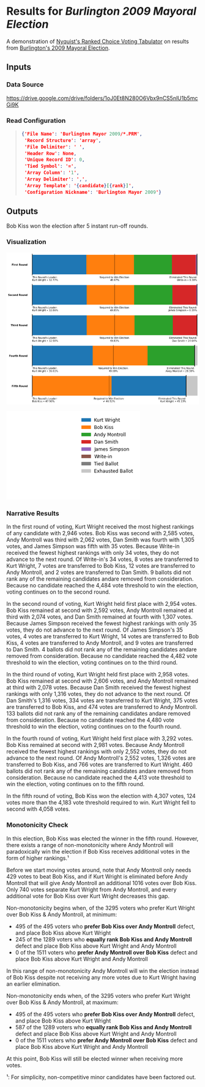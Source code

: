 # Results for _Burlington 2009 Mayoral Election_

A demonstration of [Nyquist's Ranked Choice Voting Tabulator](https://github.com/KalebNyquist/ranked-choice-tabulator) on results from [Burlington's 2009 Mayoral Election](https://en.wikipedia.org/wiki/2009_Burlington_mayoral_election).

## Inputs

### Data Source

https://drive.google.com/drive/folders/1oJ0Et8N280O6Vbx9nCS5nlU1b5mcGi9K

### Read Configuration

> ```json
> {'File Name': 'Burlington Mayor 2009/*.PRM',
>  'Record Structure': 'array',
>  'File Delimiter': ' ',
>  'Header Row': None,
>  'Unique Record ID': 0,
>  'Tied Symbol': '=',
>  'Array Column': '1',
>  'Array Delimiter': ',',
>  'Array Template': '{candidate}[{rank}]',
>  'Configuration Nickname': 'Burlington Mayor 2009'}
> ```

## Outputs

Bob Kiss won the election after 5 instant run-off rounds.

### Visualization

![](assets/burlington_2009_graph.png)

![](assets/burlington_2009_legend.png)

### Narrative Results

In the first round of voting, Kurt Wright received the most highest rankings of any candidate with 2,946 votes. Bob Kiss was second with 2,585 votes, Andy Montroll was third with 2,062 votes, Dan Smith was fourth with 1,305 votes, and James Simpson was fifth with 35 votes. Because Write-in received the fewest highest rankings with only 34 votes, they do not advance to the next round. Of Write-in's 34 votes, 8 votes are transferred to Kurt Wright, 7 votes are transferred to Bob Kiss, 12 votes are transferred to Andy Montroll, and 2 votes are transferred to Dan Smith. 9 ballots did not rank any of the remaining candidates andare removed from consideration. Because no candidate reached the 4,484 vote threshold to win the election, voting continues on to the second round.

In the second round of voting, Kurt Wright held first place with 2,954 votes. Bob Kiss remained at second with 2,592 votes, Andy Montroll remained at third with 2,074 votes, and Dan Smith remained at fourth with 1,307 votes. Because James Simpson received the fewest highest rankings with only 35 votes, they do not advance to the next round. Of James Simpson's 35 votes, 4 votes are transferred to Kurt Wright, 14 votes are transferred to Bob Kiss, 4 votes are transferred to Andy Montroll, and 9 votes are transferred to Dan Smith. 4 ballots did not rank any of the remaining candidates andare removed from consideration. Because no candidate reached the 4,482 vote threshold to win the election, voting continues on to the third round.

In the third round of voting, Kurt Wright held first place with 2,958 votes. Bob Kiss remained at second with 2,606 votes, and Andy Montroll remained at third with 2,078 votes. Because Dan Smith received the fewest highest rankings with only 1,316 votes, they do not advance to the next round. Of Dan Smith's 1,316 votes, 334 votes are transferred to Kurt Wright, 375 votes are transferred to Bob Kiss, and 474 votes are transferred to Andy Montroll. 133 ballots did not rank any of the remaining candidates andare removed from consideration. Because no candidate reached the 4,480 vote threshold to win the election, voting continues on to the fourth round.

In the fourth round of voting, Kurt Wright held first place with 3,292 votes. Bob Kiss remained at second with 2,981 votes. Because Andy Montroll received the fewest highest rankings with only 2,552 votes, they do not advance to the next round. Of Andy Montroll's 2,552 votes, 1,326 votes are transferred to Bob Kiss, and 766 votes are transferred to Kurt Wright. 460 ballots did not rank any of the remaining candidates andare removed from consideration. Because no candidate reached the 4,413 vote threshold to win the election, voting continues on to the fifth round.

In the fifth round of voting, Bob Kiss won the election with 4,307 votes, 124 votes more than the 4,183 vote threshold required to win. Kurt Wright fell to second with 4,058 votes. 



### Monotonicity Check

In this election, Bob Kiss was elected the winner in the fifth round. However, there exists a range of non-monotonicity where Andy Montroll will paradoxically win the election if Bob Kiss receives additional votes in the form of higher rankings.¹

Before we start moving votes around, note that Andy Montroll only needs 429 votes to beat Bob Kiss, and if Kurt Wright is eliminated before Andy Montroll that will give Andy Montroll an additional 1016 votes over Bob Kiss. Only 740 votes separate Kurt Wright from Andy Montroll, and every additional vote for Bob Kiss over Kurt Wright decreases this gap.

Non-monotonicity begins when, of the 3295 voters who prefer Kurt Wright over Bob Kiss & Andy Montroll, at minimum:

- 495 of the 495 voters who **prefer Bob Kiss over Andy Montroll** defect, and place Bob Kiss above Kurt Wright 
- 245 of the 1289 voters who **equally rank Bob Kiss and Andy Montroll** defect and place Bob Kiss above Kurt Wright and Andy Montroll
- 0 of the 1511 voters who **prefer Andy Montroll over Bob Kiss** defect and place Bob Kiss above Kurt Wright and Andy Montroll

In this range of non-monotonicity Andy Montroll will win the election instead of Bob Kiss despite not receiving any more votes due to Kurt Wright having an earlier elimination.

Non-monotonicity ends when, of the 3295 voters who prefer Kurt Wright over Bob Kiss & Andy Montroll, at maximum:
- 495 of the 495 voters who **prefer Bob Kiss over Andy Montroll** defect, and place Bob Kiss above Kurt Wright 
- 587 of the 1289 voters who **equally rank Bob Kiss and Andy Montroll** defect and place Bob Kiss above Kurt Wright and Andy Montroll
- 0 of the 1511 voters who **prefer Andy Montroll over Bob Kiss** defect and place Bob Kiss above Kurt Wright and Andy Montroll

At this point, Bob Kiss will still be elected winner when receiving more votes.

¹: For simplicity, non-competitive minor candidates have been factored out.
